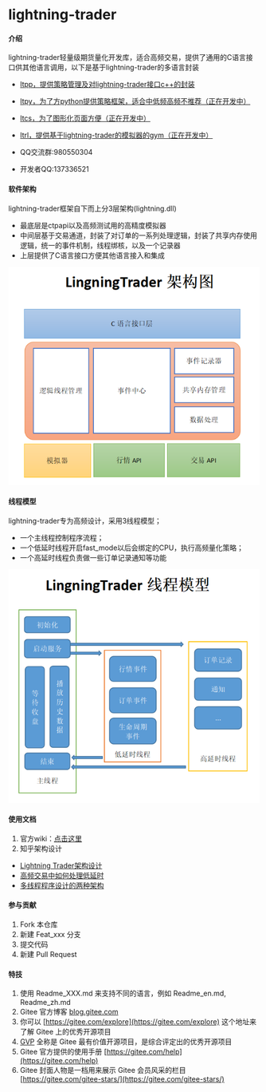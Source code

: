 # lightning-trader

#### 介绍
lightning-trader轻量级期货量化开发库，适合高频交易，提供了通用的C语言接口供其他语言调用，以下是基于lightning-trader的多语言封装

- [ltpp，提供策略管理及对lightning-trader接口c++的封装](https://gitee.com/pursue-wealth/ltpp)
- [ltpy，为了方python提供策略框架，适合中低频高频不推荐（正在开发中）](https://gitee.com/pursue-wealth/ltpp)
- [ltcs，为了图形化页面方便（正在开发中）](https://gitee.com/pursue-wealth/ltpp)
- [ltrl，提供基于lightning-trader的模拟器的gym（正在开发中）](https://gitee.com/pursue-wealth/ltpp)

- QQ交流群:980550304
- 开发者QQ:137336521


#### 软件架构

lightning-trader框架自下而上分3层架构(lightning.dll)

- 最底层是ctpapi以及高频测试用的高精度模拟器
- 中间层基于交易通道，封装了对订单的一系列处理逻辑，封装了共享内存使用逻辑，统一的事件机制，线程绑核，以及一个记录器
- 上层提供了C语言接口方便其他语言接入和集成

![输入图片说明](doc/images/%E6%9E%B6%E6%9E%84%E5%9B%BE.png)

#### 线程模型

lightning-trader专为高频设计，采用3线程模型；

- 一个主线程控制程序流程；
- 一个低延时线程开启fast_mode以后会绑定的CPU，执行高频量化策略；
- 一个高延时线程负责做一些订单记录通知等功能

![输入图片说明](doc/images/%E7%BA%BF%E7%A8%8B%E6%A8%A1%E5%9E%8B.png)

#### 使用文档


1. 官方wiki：[点击这里](https://gitee.com/pursue-wealth/lightning-trader/wikis)
2. 知乎架构设计

    
- [Lightning Trader架构设计](https://zhuanlan.zhihu.com/p/622262304)
- [高频交易中如何处理低延时](https://zhuanlan.zhihu.com/p/622293141)
- [多线程程序设计的两种架构](https://zhuanlan.zhihu.com/p/622423099)


#### 参与贡献

1.  Fork 本仓库
2.  新建 Feat_xxx 分支
3.  提交代码
4.  新建 Pull Request


#### 特技

1.  使用 Readme\_XXX.md 来支持不同的语言，例如 Readme\_en.md, Readme\_zh.md
2.  Gitee 官方博客 [blog.gitee.com](https://blog.gitee.com)
3.  你可以 [https://gitee.com/explore](https://gitee.com/explore) 这个地址来了解 Gitee 上的优秀开源项目
4.  [GVP](https://gitee.com/gvp) 全称是 Gitee 最有价值开源项目，是综合评定出的优秀开源项目
5.  Gitee 官方提供的使用手册 [https://gitee.com/help](https://gitee.com/help)
6.  Gitee 封面人物是一档用来展示 Gitee 会员风采的栏目 [https://gitee.com/gitee-stars/](https://gitee.com/gitee-stars/)
